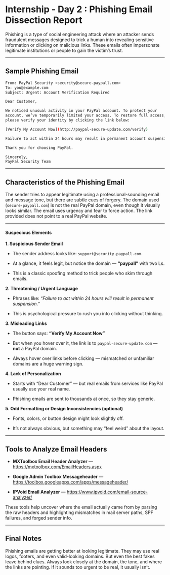 # Internship - Day 2 : Phishing Email Dissection Report

Phishing is a type of social engineering attack where an attacker sends fraudulent messages designed to trick a human into revealing sensitive information or clicking on malicious links. These emails often impersonate legitimate institutions or people to gain the victim’s trust.

---

## Sample Phishing Email

```bash
From: PayPal Security <security@secure-paypall.com>  
To: you@example.com  
Subject: Urgent: Account Verification Required

Dear Customer,

We noticed unusual activity in your PayPal account. To protect your 
account, we’ve temporarily limited your access. To restore full access, 
please verify your identity by clicking the link below:

[Verify My Account Now](http://paypal-secure-update.com/verify)

Failure to act within 24 hours may result in permanent account suspension.

Thank you for choosing PayPal.  

Sincerely,  
PayPal Security Team
```



---

## Characteristics of the Phishing Email

The sender tries to appear legitimate using a professional-sounding email and message tone, but there are subtle cues of forgery. The domain used (`secure-paypall.com`) is not the real PayPal domain, even though it visually looks similar. The email uses urgency and fear to force action. The link provided does not point to a real PayPal website.

---

#### **Suspecious Elements**

**1. Suspicious Sender Email**

- The sender address looks like: `support@security.paypall.com`

- At a glance, it feels legit, but notice the domain — **“paypall”** with two Ls.

- This is a classic spoofing method to trick people who skim through emails.

**2. Threatening / Urgent Language**

- Phrases like: *“Failure to act within 24 hours will result in permanent suspension.”*

- This is psychological pressure to rush you into clicking without thinking.

**3. Misleading Links**

- The button says: **“Verify My Account Now”**

- But when you hover over it, the link is to `paypal-secure-update.com` — **not** a PayPal domain.

- Always hover over links before clicking — mismatched or unfamiliar domains are a huge warning sign.

**4. Lack of Personalization**

- Starts with “Dear Customer” — but real emails from services like PayPal usually use your real name.

- Phishing emails are sent to thousands at once, so they stay generic.

**5. Odd Formatting or Design Inconsistencies (optional)**

- Fonts, colors, or button design might look slightly off.

- It’s not always obvious, but something may “feel weird” about the layout.

---

## Tools to Analyze Email Headers

- **MXToolbox Email Header Analyzer** — https://mxtoolbox.com/EmailHeaders.aspx

- **Google Admin Toolbox Messageheader** — https://toolbox.googleapps.com/apps/messageheader/

- **IPVoid Email Analyzer** — https://www.ipvoid.com/email-source-analyzer/

These tools help uncover where the email actually came from by parsing the raw headers and highlighting mismatches in mail server paths, SPF failures, and forged sender info.

---

## Final Notes

Phishing emails are getting better at looking legitimate. They may use real logos, footers, and even valid-looking domains. But even the best fakes leave behind clues. Always look closely at the domain, the tone, and where the links are pointing. If it sounds too urgent to be real, it usually isn’t.
